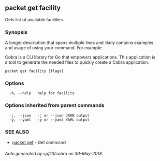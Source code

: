 ## packet get facility

Gets list of available facilities.

### Synopsis

A longer description that spans multiple lines and likely contains examples
and usage of using your command. For example:

Cobra is a CLI library for Go that empowers applications.
This application is a tool to generate the needed files
to quickly create a Cobra application.

```
packet get facility [flags]
```

### Options

```
  -h, --help   help for facility
```

### Options inherited from parent commands

```
  -j, --json   -j or --json JSON output
  -y, --yaml   -y or --yaml YAML output
```

### SEE ALSO

* [packet get](packet_get.md)	 - Get command

###### Auto generated by spf13/cobra on 30-May-2018
